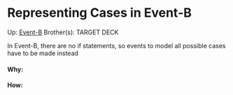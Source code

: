 # Representing Cases in Event-B

Up: [Event-B](event-b)
Brother(s):
TARGET DECK

In Event-B, there are no if statements, so events to model all possible cases have to be made instead




































#### Why:
#### How:









